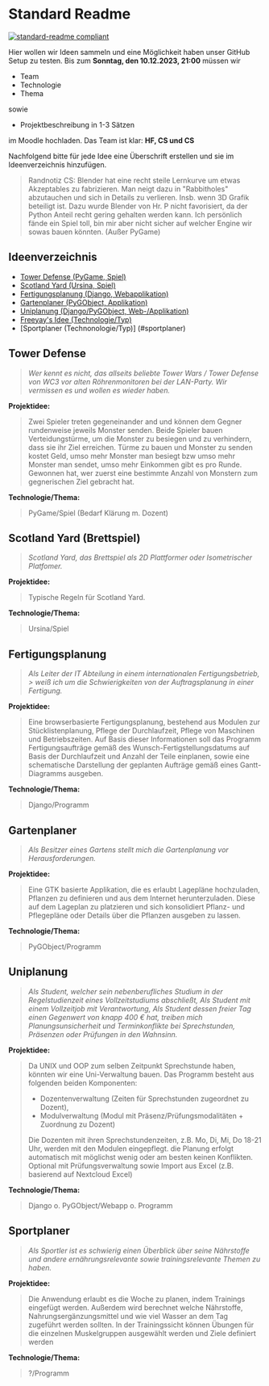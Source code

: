 # Standard Readme

[![standard-readme compliant](https://img.shields.io/badge/readme%20style-standard-brightgreen.svg?style=flat-square)](https://github.com/RichardLitt/standard-readme)

Hier wollen wir Ideen sammeln und eine Möglichkeit haben unser GitHub Setup zu testen.
Bis zum **Sonntag, den 10.12.2023, 21:00** müssen wir

- Team
- Technologie
- Thema

sowie

- Projektbeschreibung in 1-3 Sätzen

im Moodle hochladen. Das Team ist klar:
**HF, CS und CS**

Nachfolgend bitte für jede Idee eine Überschrift erstellen und sie im Ideenverzeichnis hinzufügen.
> Randnotiz CS:
> Blender hat eine recht steile Lernkurve um etwas Akzeptables zu fabrizieren. Man neigt dazu in "Rabbitholes"
> abzutauchen
> und sich in Details zu verlieren. Insb. wenn 3D Grafik beteiligt ist. Dazu wurde Blender von Hr. P nicht favorisiert,
> da der Python Anteil recht gering gehalten werden kann. Ich persönlich fände ein Spiel toll, bin mir aber nicht sicher
> auf welcher Engine wir sowas bauen könnten. (Außer PyGame)

## Ideenverzeichnis

- [Tower Defense (PyGame, Spiel)](#tower-defense)
- [Scotland Yard (Ursina, Spiel)](#scotland-yard--brettspiel-)
- [Fertigungsplanung (Django, Webapplikation)](#fertigungsplanung)
- [Gartenplaner (PyGObject, Applikation)](#gartenplaner)
- [Uniplanung (Django/PyGObject, Web-/Applikation)](#uniplanung)
- [Freeyay's Idee (Technologie/Typ)](#freeyays-idee)
- [Sportplaner (Technonologie/Typ)] (#sportplaner)

## Tower Defense

> _Wer kennt es nicht, das allseits beliebte Tower Wars / Tower Defense von WC3 vor
alten Röhrenmonitoren bei der LAN-Party. Wir vermissen es und wollen es wieder haben._

**Projektidee:**

> Zwei Spieler treten gegeneinander and und können dem Gegner rundenweise jeweils Monster senden.
> Beide Spieler bauen Verteidungstürme, um die Monster zu besiegen und zu verhindern, dass sie ihr Ziel erreichen.
> Türme zu bauen und Monster zu senden kostet Geld, umso mehr Monster man besiegt bzw umso mehr Monster man sendet,
> umso mehr Einkommen gibt es pro Runde. Gewonnen hat, wer zuerst eine bestimmte Anzahl von Monstern
> zum gegnerischen Ziel gebracht hat.

**Technologie/Thema:**
> PyGame/Spiel (Bedarf Klärung m. Dozent)

## Scotland Yard (Brettspiel)

> _Scotland Yard, das Brettspiel als 2D Plattformer oder Isometrischer Platfomer._

**Projektidee:**

> Typische Regeln für Scotland Yard.

**Technologie/Thema:**
> Ursina/Spiel

## Fertigungsplanung

> _Als Leiter der IT Abteilung in einem internationalen Fertigungsbetrieb, > weiß ich um die Schwierigkeiten
von der Auftragsplanung in einer Fertigung._

**Projektidee:**

> Eine browserbasierte Fertigungsplanung, bestehend aus Modulen zur Stücklistenplanung, Pflege der Durchlaufzeit,
> Pflege von Maschinen und Betriebszeiten. Auf Basis dieser Informationen soll das Programm Fertigungsaufträge gemäß
> des Wunsch-Fertigstellungsdatums auf Basis der Durchlaufzeit und Anzahl der Teile einplanen, sowie eine schematische
> Darstellung der geplanten Aufträge gemäß eines Gantt-Diagramms ausgeben.

**Technologie/Thema:**
> Django/Programm

## Gartenplaner

> _Als Besitzer eines Gartens stellt mich die Gartenplanung vor Herausforderungen._

**Projektidee:**

> Eine GTK basierte Applikation, die es erlaubt Lagepläne hochzuladen, Pflanzen zu definieren und aus dem Internet
> herunterzuladen. Diese auf dem Lageplan zu platzieren und sich konsolidiert Pflanz- und Pflegepläne oder
> Details über die Pflanzen ausgeben zu lassen.

**Technologie/Thema:**
> PyGObject/Programm

## Uniplanung

> _Als Student, welcher sein nebenberufliches Studium in der Regelstudienzeit eines Vollzeitstudiums abschließt,
> Als Student mit einem Vollzeitjob mit Verantwortung,
> Als Student dessen freier Tag einen Gegenwert von knapp 400 € hat,
> treiben mich Planungsunsicherheit und Terminkonflikte bei Sprechstunden, Präsenzen oder Prüfungen in den Wahnsinn._

**Projektidee:**

> Da UNIX und OOP zum selben Zeitpunkt Sprechstunde haben, könnten wir eine Uni-Verwaltung bauen.
> Das Programm besteht aus folgenden beiden Komponenten:
> - Dozentenverwaltung (Zeiten für Sprechstunden zugeordnet zu Dozent),
> - Modulverwaltung (Modul mit Präsenz/Prüfungsmodalitäten + Zuordnung zu Dozent)
>
> Die Dozenten mit ihren Sprechstundenzeiten, z.B. Mo, Di, Mi, Do 18-21 Uhr, werden mit den Modulen eingepflegt.
> die Planung erfolgt automatisch mit möglichst wenig oder am besten keinen Konflikten.
> Optional mit Prüfungsverwaltung sowie Import aus Excel (z.B. basierend auf Nextcloud Excel)

**Technologie/Thema:**
> Django o. PyGObject/Webapp o. Programm


## Sportplaner
> _Als Sportler ist es schwierig einen Überblick über seine Nährstoffe und andere ernährungsrelevante sowie
trainingsrelevante Themen zu haben._

**Projektidee:**

> Die Anwendung erlaubt es die Woche zu planen, indem Trainings eingefügt werden. Außerdem wird berechnet welche
> Nährstoffe, Nahrungsergänzungsmittel und wie viel Wasser an dem Tag zugeführt werden sollten.
> In der Trainingssicht können Übungen für die einzelnen Muskelgruppen ausgewählt werden und Ziele definiert werden

**Technologie/Thema:**
> ?/Programm

